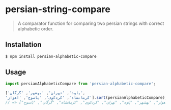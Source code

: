 # persian-string-compare
> A comparator function for comparing two persian strings with correct alphabetic order.

## Installation

```sh
$ npm install persian-alphabetic-compare
```

## Usage

```js
import persianAlphabeticCompare from 'persian-alphabetic-compare';

['پاوه', 'تهران', 'بهشهر', 'گرگان',
'کرمانشاه', 'کردکوی', 'یاسوج', 'اهواز'].sort(persianAlphabeticCompare);
// => ["اهواز", "بهشهر", "پاوه", "تهران", "کردکوی", "کرمانشاه", "گرگان", "یاسوج"]
```